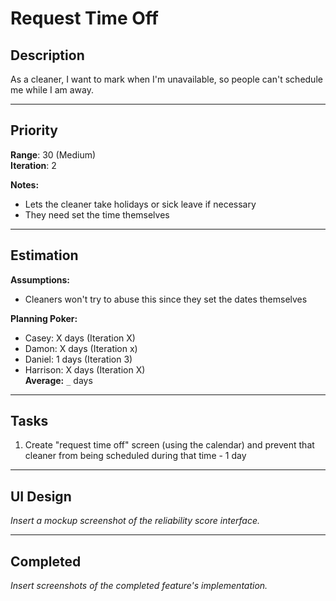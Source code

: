 # Request Time Off

## Description

As a cleaner, I want to mark when I'm unavailable, so people can't schedule me while I am away.

---

## Priority 

**Range**: 30 (Medium)   
**Iteration**: 2

**Notes:**
- Lets the cleaner take holidays or sick leave if necessary
- They need set the time themselves

---

## Estimation

**Assumptions:**
- Cleaners won't try to abuse this since they set the dates themselves

**Planning Poker:**
- Casey: X days (Iteration X)  
- Damon: X days (Iteration x)  
- Daniel: 1 days (Iteration 3)
- Harrison: X days (Iteration X)  
**Average:** `_` days 

--------------------------

## Tasks
1. Create "request time off" screen (using the calendar) and prevent that cleaner from being scheduled during that time - 1 day

---

## UI Design
*Insert a mockup screenshot of the reliability score interface.*

---

## Completed
*Insert screenshots of the completed feature's implementation.*
